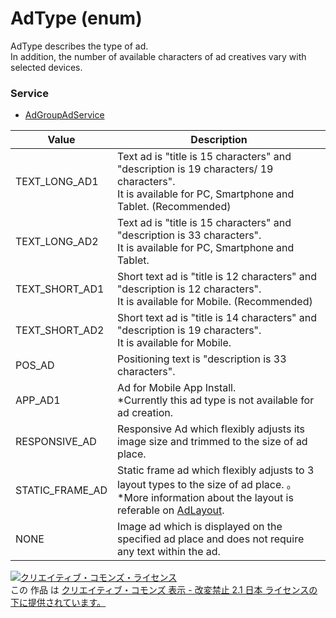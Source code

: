 # AdType (enum)
AdType describes the type of ad.<br>In addition, the number of available characters of ad creatives vary with selected devices.

### Service
+ [AdGroupAdService](../services/AdGroupAdService.md)

| Value | Description | 
|---|---|
| TEXT_LONG_AD1| Text ad is "title is 15 characters" and "description is 19 characters/ 19 characters". <br>It is available for PC, Smartphone and Tablet. (Recommended) |
| TEXT_LONG_AD2| Text ad is "title is 15 characters" and "description is 33 characters". <br>It is available for PC, Smartphone and Tablet.  |
| TEXT_SHORT_AD1| Short text ad is "title is 12 characters" and "description is 12 characters". <br>It is available for Mobile. (Recommended)|
| TEXT_SHORT_AD2| Short text ad is "title is 14 characters" and "description is 19 characters". <br>It is available for Mobile.  |
| POS_AD| Positioning text is "description is 33 characters". |
| APP_AD1|Ad for Mobile App Install. <br>*Currently this ad type is not available for ad creation.|
| RESPONSIVE_AD| Responsive Ad which flexibly adjusts its image size and trimmed to the size of ad place. |
| STATIC_FRAME_AD| Static frame ad which flexibly adjusts to 3 layout types to the size of ad place. 。<br>*More information about the layout is referable on <a href="./AdLayout.md">AdLayout</a>. |
| NONE| Image ad which is displayed on the specified ad place and does not require any text within the ad.  |

<a rel="license" href="http://creativecommons.org/licenses/by-nd/2.1/jp/"><img alt="クリエイティブ・コモンズ・ライセンス" style="border-width:0" src="https://i.creativecommons.org/l/by-nd/2.1/jp/88x31.png" /></a><br />この 作品 は <a rel="license" href="http://creativecommons.org/licenses/by-nd/2.1/jp/">クリエイティブ・コモンズ 表示 - 改変禁止 2.1 日本 ライセンスの下に提供されています。</a>

